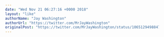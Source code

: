 ```yaml
---
date: "Wed Nov 21 06:27:16 +0000 2018"
layout: "like"
authorName: "Jay Washington"
authorUrl: "https://twitter.com/MrJayWashington"
originalPost: "https://twitter.com/MrJayWashington/status/1065129498847277056"
---
```

